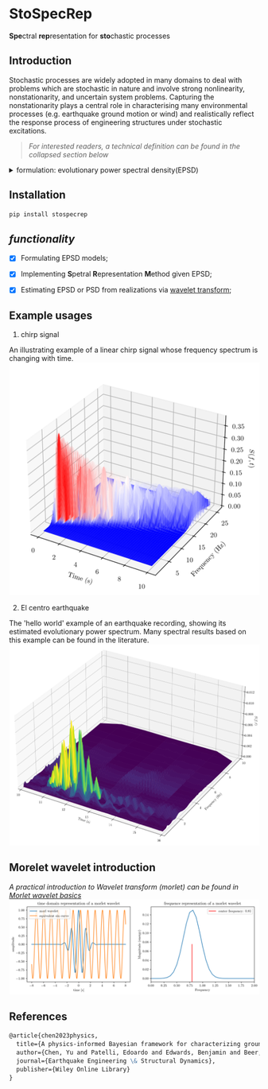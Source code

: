 # StoSpecRep

**Spe**ctral **rep**resentation for **sto**chastic processes

## Introduction

Stochastic processes are widely adopted in many domains to deal with problems which are stochastic in nature and involve strong nonlinearity, nonstationarity, and uncertain system problems. Capturing the nonstationarity plays a central role in characterising many environmental processes (e.g. earthquake ground motion or wind) and realistically reflect the response process of engineering structures under stochastic excitations.

> *For interested readers, a technical definition can be found in the collapsed section below*

<details><summary>formulation: evolutionary power spectral density(EPSD)</summary>
<p>
In this section, a brief review of the theory of the spectral representation of stochastic processes (stationary and non-stationary) is outlined. In particular, focus is on power spectral estimation and simulation of the corresponding processes.
A general non-stationary random process, with respect to a family of oscillatory functions, can be represented in the form:


$$X_{t} = \int_{-\infty}^{\infty} A(\omega, t) e^{i \omega t} \text{d} Z(\omega)$$   


where $\phi_{t}(\omega)= A(\omega, t) e^{i \omega t}$ represent the oscillatory functions, of which $A(\omega, t)$ suggests a slowly varying and frequency-dependent modulating function and $Z(\omega)$ is an orthogonal process; $\{X_{t}\}$ is termed as oscillatory processes whose (two-sided) evolutionary power spectral density is further given as:


$$S(\omega, t) = |A(\omega, t)|^2 S(\omega)$$    


where $S(\omega)$ represents the power spectral density function in the case of a stationary process with a family of complex exponentials, i.e., $\phi_{t}(\omega)=e^{i \omega t}$. The semi-stationary property due to the slowly-changing spectra premise facilitates the practical estimation of the evolutionary spectra given a realization record via non-stationary time-frequency methods, e.g. wavelet transforms. Inversely, a versatile formula for generating sample realizations compatible with the stochastic process is given by spectral representation method (SRM):


$$x^{(i)}(t) = \sqrt{2} \sum_{n=0}^{N-1} \sqrt{2 S(\omega_{n}, t) \Delta \omega} \cos(\omega_{n} t + \Phi^{(i)}_{n})$$


where $x^{(i)}(t)$ is a sample simulation, $\Phi^{(i)}$ is the set of independent random phase angles, distributed uniformly over the interval $[0, 2 \pi]$, for the $i$th sample realizations; $N$ and $\Delta{\omega}$ relate to the discretization of the frequency domain.


</p>
</details>

## Installation

```bash
pip install stospecrep
```
## *functionality*

- [x] Formulating EPSD models;
- [x] Implementing **S**petral **R**epresentation **M**ethod given EPSD;
- [x] Estimating EPSD or PSD from realizations via [wavelet transform](https://en.wikipedia.org/wiki/Wavelet_transform);


## Example usages

1. chirp signal

An illustrating example of a linear chirp signal whose frequency spectrum is changing with time.
![alt text](visualizations/linearChirp_EPSD.png "linear chirp signal EPSD")


2. El centro earthquake

The 'hello world' example of an earthquake recording, showing its estimated evolutionary power spectrum. Many spectral results based on this example can be found in the literature. 
![alt text](visualizations/elcentro_EPSD.png "el centro eq EPSD")


## Morelet wavelet introduction

*A practical introduction to Wavelet transform (morlet) can be found in [Morlet wavelet basics](notebooks/IntroductionMorletWaveletBasics.ipynb)*
![alt text](visualizations/morletWavelet_illustration.png "introduction of Morelet wavelet")



## References
```markdown
@article{chen2023physics,
  title={A physics-informed Bayesian framework for characterizing ground motion process in the presence of missing data},
  author={Chen, Yu and Patelli, Edoardo and Edwards, Benjamin and Beer, Michael},
  journal={Earthquake Engineering \& Structural Dynamics},
  publisher={Wiley Online Library}
}
```
